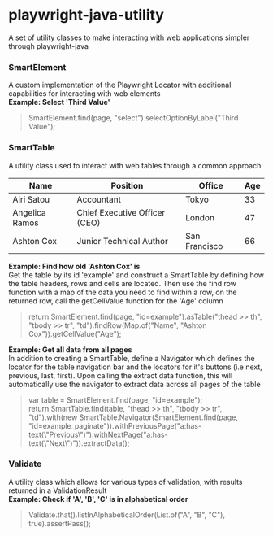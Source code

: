 # playwright-java-utility
A set of utility classes to make interacting with web applications simpler through playwright-java

<h3>SmartElement</h3>
<span>A custom implementation of the Playwright Locator with additional capabilities for interacting with web elements</span><br>
<b>Example: Select 'Third Value' </b><br>
<blockquote>SmartElement.find(page, "select").selectOptionByLabel("Third Value");</blockquote>
<h3>SmartTable</h3>
<span>A utility class used to interact with web tables through a common approach</span>
<table id="example">
  <thead>
    <tr><th>Name</th><th>Position</th><th>Office</th><th>Age</th></tr>
 	</thead>
 	<tbody>
 		 <tr><td>Airi Satou</td><td>Accountant</td><td>Tokyo</td><td>33</td></tr>
     <tr><td>Angelica Ramos</td><td>Chief Executive Officer (CEO)</td><td>London</td><td>47</td></tr>
     <tr><td>Ashton Cox</td><td>Junior Technical Author</td><td>San Francisco</td><td>66</td></tr>
  </tbody>
</table>

<b>Example: Find how old 'Ashton Cox' is</b><br>
<span>Get the table by its id 'example' and construct a SmartTable by defining how the table headers, rows and cells are located. Then use the find row function with a map of the data you need to find within a row, on the returned row, call the getCellValue function for the 'Age' column</span><br>
<blockquote>
<span>return SmartElement.find(page, "id=example").asTable("thead >> th", "tbody >> tr", "td").findRow(Map.of("Name", "Ashton Cox")).getCellValue("Age");</span>
</blockquote>
<b>Example: Get all data from all pages</b><br>
<span>In addition to creating a SmartTable, define a Navigator which defines the locator for the table navigation bar and the locators for it's buttons (i.e next, previous, last, first). Upon calling the extract data function, this will automatically use the navigator to extract data across all pages of the table</span><br>
<blockquote>
<span>var table = SmartElement.find(page, "id=example");</span><br>
<span>return SmartTable.find(table, "thead >> th", "tbody >> tr", "td").with(new SmartTable.Navigator(SmartElement.find(page, "id=example_paginate")).withPreviousPage("a:has-text(\"Previous\")").withNextPage("a:has-text(\"Next\")")).extractData();</span>
</blockquote>

<h3>Validate</h3>
A utility class which allows for various types of validation, with results returned in a ValidationResult
<br><b>Example: Check if 'A', 'B', 'C' is in alphabetical order</b><br>
<blockquote>Validate.that().listInAlphabeticalOrder(List.of("A", "B", "C"), true).assertPass();</blockquote>
